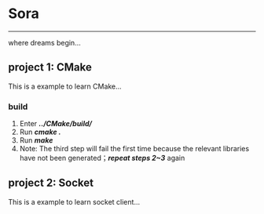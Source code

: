 # Sora
---
where dreams begin...


## project 1: CMake

This is a example to learn CMake...

### build
1. Enter ***../CMake/build/***
2. Run ***cmake .***
3. Run ***make***
4. Note: The third step will fail the first time because the relevant libraries have not been generated；***repeat steps 2~3*** again


## project 2: Socket

This is a example to learn socket client...
